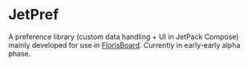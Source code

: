 # JetPref

A preference library (custom data handling + UI in JetPack Compose) mainly developed for use in
[FlorisBoard](https://github.com/florisboard/florisboard). Currently in early-early alpha phase.
